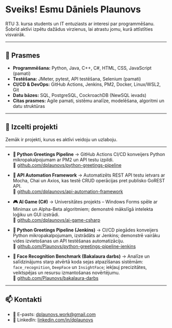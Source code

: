 # Sveiks! Esmu Dāniels Plaunovs
RTU 3. kursa students un IT entuziasts ar interesi par programmēšanu. Šobrīd aktīvi izpētu dažādus virzienus, lai atrastu jomu, kurā attīstīties visvairāk.

---

## 🧰 Prasmes
- **Programmēšana:** Python, Java, C++, C#, HTML, CSS, JavaScript (pamati)  
- **Testēšana:** JMeter, pytest, API testēšana, Selenium (pamati)  
- **CI/CD & DevOps:** GitHub Actions, Jenkins, PM2, Docker, Linux/WSL2, Git  
- **Datu bāzes:** SQL, PostgreSQL, CockroachDB (NewSQL ievads)  
- **Citas prasmes:** Agile pamati, sistēmu analīze, modelēšana, algoritmi un datu struktūras  

---

## 🌟 Izcelti projekti
Zemāk ir projekti, kurus es aktīvi veidoju un uzlaboju.

---

- **🔧 Python Greetings Pipeline** → GitHub Actions CI/CD konveijers Python mikropakalpojumam ar PM2 un API testu izpildi.  
  🔗 [github.com/dplaunovs/python-greetings-pipeline](https://github.com/Plaunovs/python-greetings-pipeline.git)

- **🧪 API Automation Framework** → Automatizēts REST API testu ietvars ar Mocha, Chai un Axios, kas testē CRUD operācijas pret publisko GoREST API.  
  🔗 [github.com/dplaunovs/api-automation-framework](https://github.com/Plaunovs/api-automation-framework.git)

- **🎮 AI Game (C#)** → Universitātes projekts – Windows Forms spēle ar Minimax un Alpha-Beta algoritmiem; demonstrē mākslīgā intelekta loģiku un GUI izstrādi.  
  🔗 [github.com/dplaunovs/ai-game-csharp](https://github.com/Plaunovs/ai-game-csharp.git)
  
- **🧩 Python Greetings Pipeline (Jenkins)** → CI/CD piegādes konveijers Python mikropakalpojumam, izstrādāts ar Jenkins; demonstrē vairāku vides izvietošanas un API testēšanas automatizāciju.  
  🔗 [github.com/Plaunovs/python-greetings-pipeline-jenkins](https://github.com/Plaunovs/python-greetings-pipeline-jenkins)
  
- **🧠 Face Recognition Benchmark (Bakalaura darbs)** → Analīze un salīdzinājums starp atvērtā koda sejas atpazīšanas sistēmām: `face_recognition`, `DeepFace` un `InsightFace`; iekļauj precizitātes, veiktspējas un resursu izmantošanas novērtējumu.  
  🔗 [github.com/Plaunovs/bakalaura-darbs](https://github.com/Plaunovs/bakalaura-darbs.git)

---

## 📫 Kontakti
- 📧 E-pasts: [dplaunovs.work@gmail.com](mailto:dplaunovs.work@gmail.com)  
- 💼 LinkedIn: [linkedin.com/in/dplaunovs](https://www.linkedin.com/in/dplaunovs)
